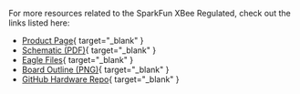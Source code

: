 For more resources related to the SparkFun XBee Regulated, check out the links listed here: 

* [Product Page](https://www.sparkfun.com/products/22032){ target="_blank" }
* [Schematic (PDF)](assets/BoardFiles/22032-SparkFun_XBee_Regulated_Qwiic-Schematic.pdf){ target="_blank" }
* [Eagle Files](assets/BoardFiles/22032-SparkFun_XBee_Regulated_Qwiic-EagleFiles.zip){ target="_blank" }
* [Board Outline (PNG)](assets/imgs/22032-SparkFun_XBee_Regulated_Qwiic_Board_Outline.png){ target="_blank" }
* [GitHub Hardware Repo](https://github.com/sparkfun/SparkFun_XBee_Regulated_Qwiic){ target="_blank" }
 
 
